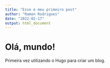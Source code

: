 ```yaml
---
title: "Esse é meu primeiro post"
author: "Ramon Rodrigues"
date: "2022-02-17"
output: html_document
---
```


# Olá, mundo!

Primeira vez utilizando o Hugo para criar um blog.
